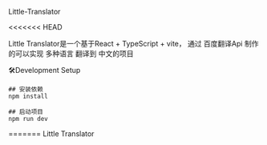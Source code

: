Little-Translator

<<<<<<< HEAD

Little Translator是一个基于React + TypeScript  + vite， 通过 百度翻译Api 制作的可以实现 多种语言 翻译到 中文的项目

🛠Development Setup

    ## 安装依赖
    npm install
    
    ## 启动项目
    npm run dev



=======
Little Translator










